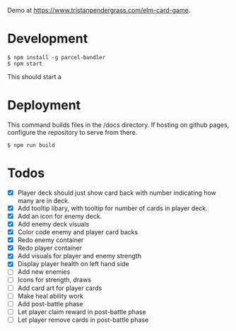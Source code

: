 Demo at https://www.tristanpendergrass.com/elm-card-game.

# Development

```
$ npm install -g parcel-bundler
$ npm start
```

This should start a

# Deployment

This command builds files in the /docs directory. If hosting on github pages, configure the repository to serve from there.

```
$ npm run build
```

# Todos

- [x] Player deck should just show card back with number indicating how many are in deck.
- [x] Add tooltip libary, with tooltip for number of cards in player deck.
- [x] Add an icon for enemy deck.
- [x] Add enemy deck visuals
- [x] Color code enemy and player card backs
- [x] Redo enemy container
- [x] Redo player container
- [x] Add visuals for player and enemy strength
- [x] Display player health on left hand side
- [ ] Add new enemies
- [ ] Icons for strength, draws
- [ ] Add card art for player cards
- [ ] Make heal ability work
- [ ] Add post-battle phase
- [ ] Let player claim reward in post-battle phase
- [ ] Let player remove cards in post-battle phase
